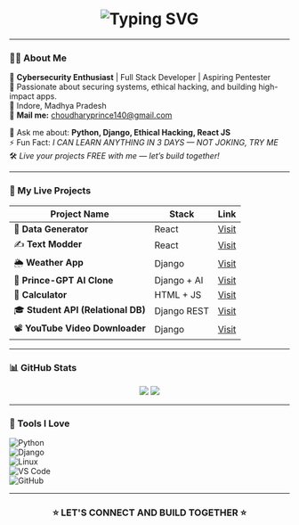 <!-- Load TESLA Font -->
<link href="https://db.onlinewebfonts.com/c/41d92fd78c10238a92a7d24a74968f36?family=TESLA+Regular" rel="stylesheet" type="text/css"/>

<!-- Typing Effect -->
<h1 align="center">
  <img src="https://readme-typing-svg.demolab.com?font=TESLA+Regular&size=30&duration=4000&pause=1000&color= #39FF14&center=true&vCenter=true&width=900&lines=Hi+I%27m+Prince+JAT+%F0%9F%94%AA;Cybersecurity+%7C+Full+Stack+%7C+Pentester;I+Can+Learn+Anything+in+3+Days+%F0%9F%94%A5;Python+%7C+Django+%7C+React+%7C+Hacking+Lover" alt="Typing SVG" />
</h1>

---

### 🧑‍💻 About Me

🚀 **Cybersecurity Enthusiast** | Full Stack Developer | Aspiring Pentester  
🎯 Passionate about securing systems, ethical hacking, and building high-impact apps.  
📍 Indore, Madhya Pradesh  
📧 **Mail me:** [choudharyprince140@gmail.com](mailto:choudharyprince140@gmail.com)  

💬 Ask me about: **Python, Django, Ethical Hacking, React JS**  
⚡ Fun Fact: *I CAN LEARN ANYTHING IN 3 DAYS — NOT JOKING, TRY ME*  
🛠️ *Live your projects FREE with me — let’s build together!*

---

### 🚀 My Live Projects

| Project Name | Stack | Link |
|--------------|-------|------|
| 🎲 **Data Generator** | React | [Visit](https://dark-fake.vercel.app/) |
| ✍️ **Text Modder** | React | [Visit](https://prince-python.github.io/TEXT-Modder/) |
| 🌦️ **Weather App** | Django | [Visit](https://live-wether-app-using-django-plaj.vercel.app/) |
| 🤖 **Prince-GPT AI Clone** | Django + AI | [Visit](https://chat-gpt-clone-in-django-with-ai-generation.vercel.app/) |
| 🧮 **Calculator** | HTML + JS | [Visit](https://princejathere.000webhostapp.com/calculator.php) |
| 🎓 **Student API (Relational DB)** | Django REST | [Visit](https://princestudentapi.onrender.com/) |
| 📽️ **YouTube Video Downloader** | Django | [Visit](https://django-youtube-video-downloader-atdfc96l1-prince-python.vercel.app/) |

---

### 📊 GitHub Stats

<p align="center">
  <img src="https://github-readme-stats.vercel.app/api?username=prince-python&show_icons=true&theme=radical" />
  <img src="https://github-readme-stats.vercel.app/api/top-langs/?username=prince-python&layout=compact&theme=radical" />
</p>

---

### 🧰 Tools I Love

![Python](https://img.shields.io/badge/-Python-05122A?style=flat&logo=python)  
![Django](https://img.shields.io/badge/-Django-092E20?style=flat&logo=django)  
![Linux](https://img.shields.io/badge/-Linux-FCC624?style=flat&logo=linux&logoColor=black)  
![VS Code](https://img.shields.io/badge/-VSCode-007ACC?style=flat&logo=visual-studio-code)  
![GitHub](https://img.shields.io/badge/-GitHub-181717?style=flat&logo=github)

---

<h3 align="center">⭐ LET'S CONNECT AND BUILD TOGETHER ⭐</h3>

